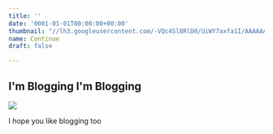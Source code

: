 ```yaml
---
title: ''
date: '0001-01-01T00:00:00+00:00'
thumbnail: "//lh3.googleusercontent.com/-VQc4Sl8RlD0/UiWY7axfa1I/AAAAAAAAKYk/J8N1XdUPojkEY5ZyBPE1S1ecyrT7tDEggCCo/s400-c-Ic42/SunriseCosta-Brava-%25EF%25BC%258CSpain-1600x2560.jpg"
name: Continue
draft: false

---
```

## I'm Blogging I'm Blogging
![](//lh3.googleusercontent.com/-VQc4Sl8RlD0/UiWY7axfa1I/AAAAAAAAKYk/J8N1XdUPojkEY5ZyBPE1S1ecyrT7tDEggCCo/s800-Ic42/SunriseCosta-Brava-%25EF%25BC%258CSpain-1600x2560.jpg)

I hope you like blogging too
